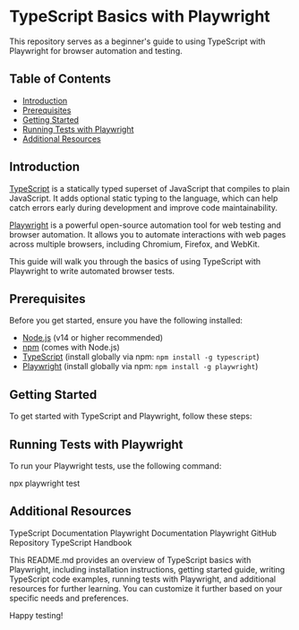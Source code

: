 # TypeScript Basics with Playwright

This repository serves as a beginner's guide to using TypeScript with Playwright for browser automation and testing.

## Table of Contents

- [Introduction](#introduction)
- [Prerequisites](#prerequisites)
- [Getting Started](#getting-started)
- [Running Tests with Playwright](#running-tests-with-playwright)
- [Additional Resources](#additional-resources)

## Introduction

[TypeScript](https://www.typescriptlang.org/) is a statically typed superset of JavaScript that compiles to plain JavaScript. It adds optional static typing to the language, which can help catch errors early during development and improve code maintainability.

[Playwright](https://playwright.dev/) is a powerful open-source automation tool for web testing and browser automation. It allows you to automate interactions with web pages across multiple browsers, including Chromium, Firefox, and WebKit.

This guide will walk you through the basics of using TypeScript with Playwright to write automated browser tests.

## Prerequisites

Before you get started, ensure you have the following installed:

- [Node.js](https://nodejs.org/) (v14 or higher recommended)
- [npm](https://www.npmjs.com/) (comes with Node.js)
- [TypeScript](https://www.typescriptlang.org/) (install globally via npm: `npm install -g typescript`)
- [Playwright](https://playwright.dev/docs/intro) (install globally via npm: `npm install -g playwright`)

## Getting Started

To get started with TypeScript and Playwright, follow these steps:

## Running Tests with Playwright

To run your Playwright tests, use the following command:

npx playwright test


## Additional Resources

TypeScript Documentation
Playwright Documentation
Playwright GitHub Repository
TypeScript Handbook


This README.md provides an overview of TypeScript basics with Playwright, including installation instructions, getting started guide, writing TypeScript code examples, running tests with Playwright, and additional resources for further learning. You can customize it further based on your specific needs and preferences.

Happy testing!

